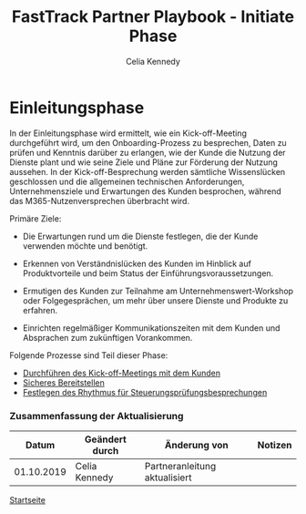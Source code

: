 ﻿---  
# required metadata  
title: FastTrack Partner Playbook - Initiate Phase 
description: FastTrack Partner Playbook - Initiate Phase Overview
author: Celia Kennedy
ms.author: v-cekenn
manager: pagrim
ms.date: 9/24/2019
ms.topic: partner-playbook  
ms.prod: non-product-specific  
ms.custom: partner-playbook  
ft.audience: partner  
ft.owner: pagrim
---  

# Einleitungsphase

In der Einleitungsphase wird ermittelt, wie ein Kick-off-Meeting durchgeführt wird, um den Onboarding-Prozess zu besprechen, Daten zu prüfen und Kenntnis darüber zu erlangen, wie der Kunde die Nutzung der Dienste plant und wie seine Ziele und Pläne zur Förderung der Nutzung aussehen. In der Kick-off-Besprechung werden sämtliche Wissenslücken geschlossen und die allgemeinen technischen Anforderungen, Unternehmensziele und Erwartungen des Kunden besprochen, während das M365-Nutzenversprechen überbracht wird.

Primäre Ziele:

-   Die Erwartungen rund um die Dienste festlegen, die der Kunde verwenden möchte und benötigt.

-   Erkennen von Verständnislücken des Kunden im Hinblick auf Produktvorteile und beim Status
    der Einführungsvoraussetzungen.

-   Ermutigen des Kunden zur Teilnahme am Unternehmenswert-Workshop oder
    Folgegesprächen, um mehr über unsere Dienste und Produkte zu erfahren.

-   Einrichten regelmäßiger Kommunikationszeiten mit dem Kunden und Absprachen zum zukünftigen Vorankommen.

Folgende Prozesse sind Teil dieser Phase:
- [Durchführen des Kick-off-Meetings mit dem Kunden](initiate-conduct-customer-kick-off-partner-de.md)
- [Sicheres Bereitstellen](initiate-deploy-securely-partner-de.md)
- [Festlegen des Rhythmus für Steuerungsprüfungsbesprechungen](initiate-review-meeting-cadence-partner-de.md)

### Zusammenfassung der Aktualisierung

|Datum|Geändert durch|Änderung von|Notizen|
|---------|---------------|----------------------------|-------------|
|01.10.2019| Celia Kennedy| Partneranleitung aktualisiert| |

[Startseite](http://partner-docs.microsoft.com)
